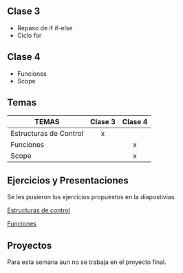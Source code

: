 ## Clase 3
- Repaso de if if-else
- Ciclo for

## Clase 4
- Funciones
- Scope

## Temas
|TEMAS   | Clase 3| Clase 4|
|---|:---:|:---:|
|Estructuras de Control|x||
|Funciones||x|
|Scope||x|

## Ejercicios y Presentaciones
Se les pusieron los ejercicios propuestos en la diapostivias.

[Estructuras de control](https://docs.google.com/presentation/d/1sTyul24WiJRPGrq5KixSqzyPGkUhlzF1cX4A57QUw9I/edit?usp=sharing)

[Funciones](https://docs.google.com/presentation/d/1EGRKLQAWRkUAQM_cDDRenun18oBOEqXurdRZ-1ndmyE/edit#slide=id.ge19141f029_0_31)


## Proyectos
Para esta semana aun no se trabaja en el proyecto final.


